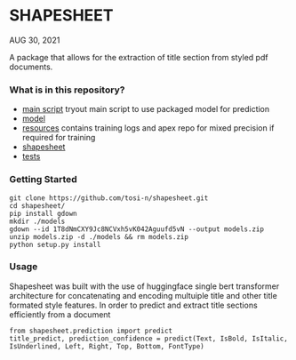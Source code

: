 SHAPESHEET 
=================
AUG 30, 2021

A package that allows for the extraction of title section from styled pdf documents.


### What is in this repository?

  - [main script](/resource/main.py) tryout main script to use packaged model for prediction
  - [model](/models)
  - [resources](/resources) contains training logs and apex repo for mixed precision if required for training
  - [shapesheet](/src/shapesheet)
  - [tests](/tests)
  

### Getting Started

    git clone https://github.com/tosi-n/shapesheet.git
    cd shapesheet/
    pip install gdown
    mkdir ./models
    gdown --id 1T8dNmCXY9Jc8NCVxh5vK042Aguufd5vN --output models.zip
    unzip models.zip -d ./models && rm models.zip
    python setup.py install



### Usage

Shapesheet was built with the use of huggingface single bert transformer architecture for concatenating and encoding multuiple title and other title formated style features. In order to predict and extract title sections efficiently from a document

    from shapesheet.prediction import predict
    title_predict, prediction_confidence = predict(Text, IsBold, IsItalic, IsUnderlined, Left, Right, Top, Bottom, FontType)






